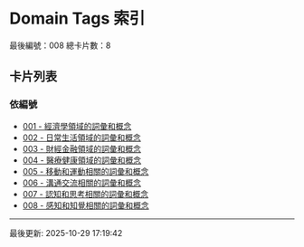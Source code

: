 # Domain Tags 索引

最後編號：008
總卡片數：8

## 卡片列表

### 依編號
- [001 - 經濟學領域的詞彙和概念](001_economics.md) 
- [002 - 日常生活領域的詞彙和概念](002_daily_life.md) 
- [003 - 財經金融領域的詞彙和概念](003_finance.md) 
- [004 - 醫療健康領域的詞彙和概念](004_medical.md) 
- [005 - 移動和運動相關的詞彙和概念](005_movement.md) 
- [006 - 溝通交流相關的詞彙和概念](006_communication.md) 
- [007 - 認知和思考相關的詞彙和概念](007_cognition.md) 
- [008 - 感知和知覺相關的詞彙和概念](008_perception.md) 

---
最後更新: 2025-10-29 17:19:42
